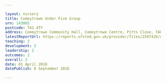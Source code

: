 ```yaml
---

layout: nursery
title: Comeytrowe Under Five Group
urn: 143065
postcode: TA1 4TY
address: Comeytrowe Community Hall, Comeytrowe Centre, Pitts Close, TAUNTON, Somerset, TA1 4TY
latestReportUrl: https://reports.ofsted.gov.uk/provider/files/2597426/urn/143065.pdf
teaching: 2
development: 2
leadership: 2
outcomes: 2
overall: 2
date: 01 April 2018 
datePublish: 8 September 2016

---
```

